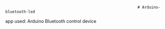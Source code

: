                                                               # Arduino-bluetooth-led
                                                              
                                                              
                                                              
  app used: Arduino Bluetooth control device
